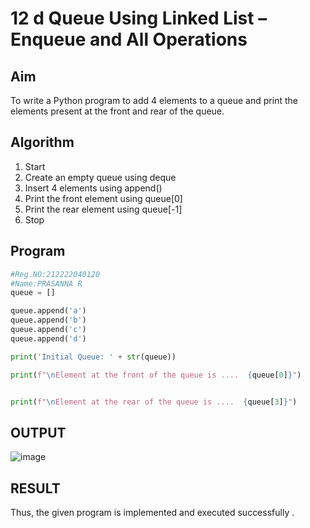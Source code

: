 # 12 d Queue Using Linked List – Enqueue and All Operations

## Aim

To write a Python program to add 4 elements to a queue and print the elements present at the front and rear of the queue.

## Algorithm

1. Start
2. Create an empty queue using deque
3. Insert 4 elements using append()
4. Print the front element using queue[0]
5. Print the rear element using queue[-1]
6. Stop

## Program

```python
#Reg.NO:212222040120
#Name:PRASANNA R
queue = []

queue.append('a')
queue.append('b')
queue.append('c')
queue.append('d')

print('Initial Queue: ' + str(queue))

print(f"\nElement at the front of the queue is ....  {queue[0]}")


print(f"\nElement at the rear of the queue is ....  {queue[3]}")
```
## OUTPUT
![image](https://github.com/user-attachments/assets/263c63d9-505a-488f-88c5-9829cdcbcdd0)

## RESULT
Thus, the given program is implemented and executed successfully .
